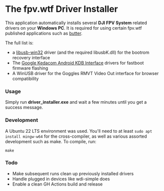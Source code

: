 # The fpv.wtf Driver Installer
This application automatically installs several **DJI FPV System** related drivers on your **Windows PC**. It is required for using certain fpv.wtf published applications such as [butter](https://github.com/fpv-wtf/butter).

The full list is:

 - a [libusb-win32](https://sourceforge.net/projects/libusb-win32/) driver (and the required libusbK.dll) for the bootrom recovery interface
 - The [Google Kedacom Android KDB Interface](https://drivers.softpedia.com/get/MOBILES/Google/Google-Kedacom-KDB-Interface-Driver-11000-for-Windows-10.shtml) drivers for fastboot firmware flashing
 - A WinUSB driver for the Goggles RMVT Video Out interface for browser compatibility

### Usage
Simply run **driver_installer.exe** and wait a few minutes until you get a success message.

### Development
A Ubuntu 22 LTS environment was used. You'll need to at least `sudo apt install mingw-w64` for the cross-compiler, as well as various assorted development such as make.
To compile, run:
```
make
```
### Todo

 - Make subsequent runs clean up previously installed drivers
 - Handle plugged in devices like wdi-simple does
 - Enable a clean GH Actions build and release
